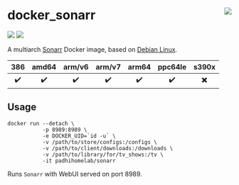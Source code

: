 # docker_sonarr <a href='https://github.com/padhi-homelab/docker_sonarr/actions?query=workflow%3A%22Docker+CI+Release%22'><img align='right' src='https://img.shields.io/github/workflow/status/padhi-homelab/docker_sonarr/Docker%20CI%20Release?logo=github&logoWidth=24&style=flat-square'></img></a>

<a href='https://microbadger.com/images/padhihomelab/sonarr'><img src='https://img.shields.io/microbadger/layers/padhihomelab/sonarr/latest?logo=docker&logoWidth=24&style=for-the-badge'></img></a>
<a href='https://hub.docker.com/r/padhihomelab/sonarr'><img src='https://img.shields.io/docker/image-size/padhihomelab/sonarr/latest?label=size%20%5Blatest%5D&logo=docker&logoWidth=24&style=for-the-badge'></img></a>

A multiarch [Sonarr] Docker image, based on [Debian Linux].

|        386         |       amd64        |       arm/v6       |       arm/v7       |       arm64        |      ppc64le       |       s390x        |
| :----------------: | :----------------: | :----------------: | :----------------: | :----------------: | :----------------: | :----------------: |
| :heavy_check_mark: | :heavy_check_mark: | :heavy_check_mark: | :heavy_check_mark: | :heavy_check_mark: | :heavy_check_mark: | :heavy_multiplication_x: |

## Usage

```
docker run --detach \
           -p 8989:8989 \
           -e DOCKER_UID=`id -u` \
           -v /path/to/store/configs:/configs \
           -v /path/to/client/downloads:/downloads \
           -v /path/to/library/for/tv_shows:/tv \
           -it padhihomelab/sonarr
```

Runs `Sonarr` with WebUI served on port 8989.

_<More details to be added soon>_


[Debian Linux]: https://debian.org/
[Sonarr]:       https://sonarr.tv/
